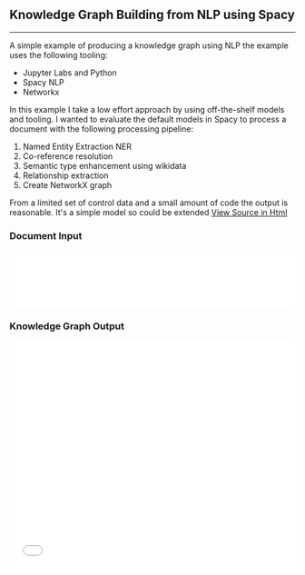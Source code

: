 ## Knowledge Graph Building from NLP using Spacy
---

A simple example of producing a knowledge graph using NLP the example uses the following tooling:
  - Jupyter Labs and Python
  - Spacy NLP
  - Networkx

In this example I take a low effort approach by using off-the-shelf models and tooling. I wanted to evaluate the default models in Spacy to process a document with the following processing pipeline:

1. Named Entity Extraction NER
2. Co-reference resolution 
3. Semantic type enhancement using wikidata
4. Relationship extraction
5. Create NetworkX graph

From a limited set of control data and a small amount of code the output is reasonable. It's a simple model so could be extended <a href="../jupyter/simple-pipeline.html"> View Source in Html </a> 

### Document Input
<iframe src="../html/simplepipelineinput.html" title="Simple Pipline Input" style="border:none;" width="100%" height="100px"></iframe>


### Knowledge Graph Output
<iframe src="../html/simplepipelineoutput.html" title="Simple Pipline Input" style="border:none;" width="100%" height="400px"></iframe>

